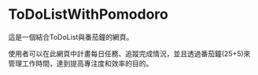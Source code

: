 # ToDoListWithPomodoro

這是一個結合ToDoList與番茄鐘的網頁。

使用者可以在此網頁中計畫每日任務、追蹤完成情況，並且透過番茄鐘(25+5)來管理工作時間，達到提高專注度和效率的目的。





